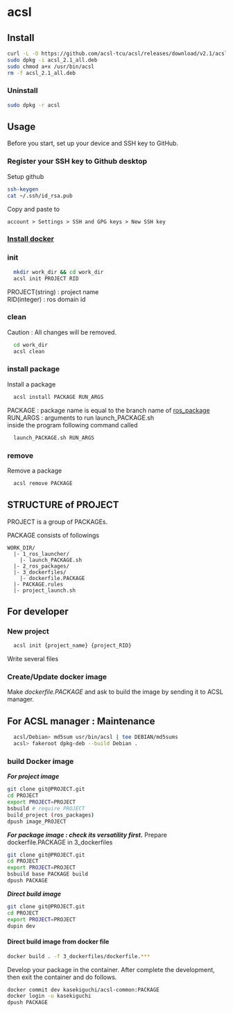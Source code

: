 # acsl

## Install

```bash
curl -L -O https://github.com/acsl-tcu/acsl/releases/download/v2.1/acsl_2.1_all.deb
sudo dpkg -i acsl_2.1_all.deb
sudo chmod a+x /usr/bin/acsl
rm -f acsl_2.1_all.deb
```

### Uninstall

```bash
sudo dpkg -r acsl
```

## Usage

Before you start, set up your device and SSH key to GitHub.

### Register your SSH key to Github desktop

Setup github

```bash
ssh-keygen
cat ~/.ssh/id_rsa.pub
```

Copy and paste to <br>

```
account > Settings > SSH and GPG keys > New SSH key
```

### [Install docker](https://github.com/acsl-tcu/ros2?tab=readme-ov-file#setup)
  
### init

```bash
  mkdir work_dir && cd work_dir 
  acsl init PROJECT RID
```

PROJECT(string) : project name<br />
RID(integer) : ros domain id

### clean

Caution : All changes will be removed.

```bash
  cd work_dir
  acsl clean
```

### install package

Install a package

```bash
  acsl install PACKAGE RUN_ARGS
```

PACKAGE : package name is equal to the branch name of [ros_package](https://github.com/acsl-tcu/ros_package)<br />
RUN_ARGS : arguments to run launch_PACKAGE.sh<br />
inside the program following command called

```bash
  launch_PACKAGE.sh RUN_ARGS
```

### remove

Remove a package

```bash
  acsl remove PACKAGE
```

## STRUCTURE of PROJECT

PROJECT is a group of PACKAGEs.

PACKAGE consists of followings

```
WORK_DIR/
  |- 1_ros_launcher/
    |- launch_PACKAGE.sh
  |- 2_ros_packages/
  |- 3_dockerfiles/
    |- dockerfile.PACKAGE
  |- PACKAGE.rules
  |- project_launch.sh
```

## For developer

### New project

```bash
  acsl init {project_name} {project_RID}
```

Write several files

### Create/Update docker image

Make *dockerfile.PACKAGE* and ask to build the image by sending it to ACSL manager.

## For ACSL manager : Maintenance

```bash
  acsl/Debian> md5sum usr/bin/acsl | tee DEBIAN/md5sums
  acsl> fakeroot dpkg-deb --build Debian .
```

### build Docker image

***For project image***

```bash
git clone git@PROJECT.git
cd PROJECT
export PROJECT=PROJECT
bsbuild # require PROJECT 
build_project (ros_packages)
dpush image_PROJECT
```

***For package image : check its versatility first.***
Prepare dockerfile.PACKAGE in 3_dockerfiles

```bash
git clone git@PROJECT.git
cd PROJECT
export PROJECT=PROJECT
bsbuild base PACKAGE build
dpush PACKAGE
```

***Direct build image***

```bash
git clone git@PROJECT.git
cd PROJECT
export PROJECT=PROJECT
dupin dev
```

#### Direct build image from docker file

```bash
docker build . -f 3_dockerfiles/dockerfile.***
```

Develop your package in the container.
After complete the development, then exit the container and do follows.

```bash
docker commit dev kasekiguchi/acsl-common:PACKAGE
docker login -u kasekiguchi
dpush PACKAGE
```
